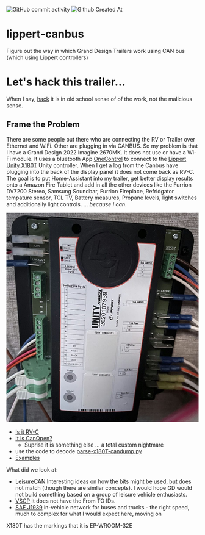 ![GitHub commit activity](https://img.shields.io/github/commit-activity/y/D-Jeffrey/UnityX-canbus)
![Github Created At](https://img.shields.io/github/created-at/D-Jeffrey/UnityX-canbus)

# lippert-canbus
Figure out the way in which Grand Design Trailers work using CAN bus (which using Lippert controllers)

# Let's hack this trailer...
When I say, [hack](https://www.urbandictionary.com/define.php?term=hack) it is in old school sense of of the work, not the malicious sense.

## Frame the Problem
There are some people out there who are connecting the RV or Trailer over Ethernet and WiFi.  Other are plugging in via CANBUS.  So my problem is that I have a Grand Design 2022 Imagine 2670MK.  It does not use or have a Wi-Fi module.  It uses a bluetooth App [OneControl](https://store.lci1.com/onecontrol) to connect to the [Lippert Unity X180T](https://store.lci1.com/unity-x180t-hd-assembly-2020107939) Unity controller.  When I get a log from the Canbus have plugging into the back of the display panel it does not come back as RV-C.  The goal is to put Home-Assistant into my trailer, get better display results onto a Amazon Fire Tablet and add in all the other devices like the Furrion DV7200 Stereo, Samsung Soundbar, Furrion Fireplace, Refridgator tempature sensor, TCL TV, Battery measures, Propane levels, light switches and additionally light controls. ... _because I can_.

![Lippert X180T](img/20230325_X180T.jpg)

- [Is it RV-C](IsItRV-C.md)
- [It is CanOpen?](itisCanOpen-custom.md)
    - Suprise it is something else ... a total custom nightmare
- use the code to decode [parse-x180T-candump.py](UnityX/parse-x180T-candump.py)
- [Examples](examples/examples.md)

What did we look at:
- [LeisureCAN](https://leisurecan.org/) Interesting ideas on how the bits might be used, but does not match (though there are simliar concepts).  I would hope GD would not build something based on a group of  leisure vehicle enthusiasts.
- [VSCP](https://en.wikipedia.org/wiki/Very_Simple_Control_Protocol) It does not have the From TO IDs.
- [SAE J1939](https://en.wikipedia.org/wiki/SAE_J1939) in-vehicle network for buses and trucks - the right speed, much to complex for what I would expect here, moving on

X180T has the markings that it is EP-WROOM-32E

